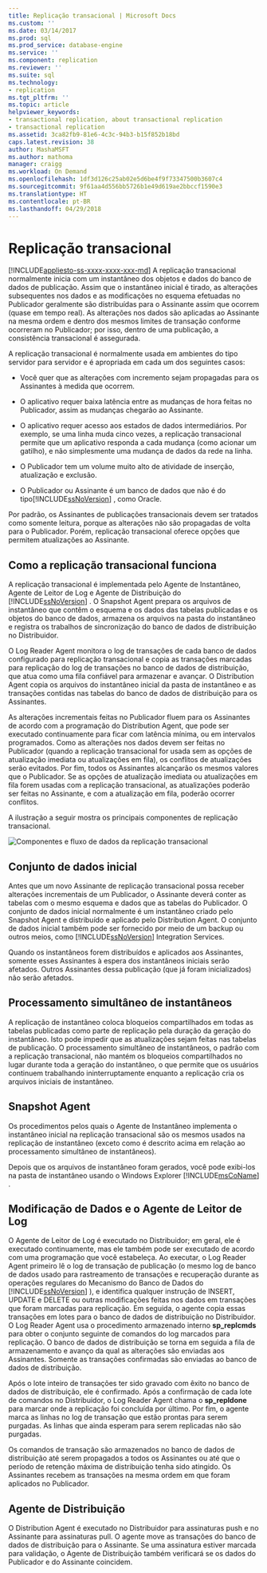 ```yaml
---
title: Replicação transacional | Microsoft Docs
ms.custom: ''
ms.date: 03/14/2017
ms.prod: sql
ms.prod_service: database-engine
ms.service: ''
ms.component: replication
ms.reviewer: ''
ms.suite: sql
ms.technology:
- replication
ms.tgt_pltfrm: ''
ms.topic: article
helpviewer_keywords:
- transactional replication, about transactional replication
- transactional replication
ms.assetid: 3ca82fb9-81e6-4c3c-94b3-b15f852b18bd
caps.latest.revision: 38
author: MashaMSFT
ms.author: mathoma
manager: craigg
ms.workload: On Demand
ms.openlocfilehash: 1df3d126c25ab02e5d6be4f9f73347500b3607c4
ms.sourcegitcommit: 9f61aa4d556bb5726b1e49d619ae2bbccf1590e3
ms.translationtype: HT
ms.contentlocale: pt-BR
ms.lasthandoff: 04/29/2018
---
```

# <a name="transactional-replication"></a>Replicação transacional
[!INCLUDE[appliesto-ss-xxxx-xxxx-xxx-md](../../../includes/appliesto-ss-xxxx-xxxx-xxx-md.md)]
  A replicação transacional normalmente inicia com um instantâneo dos objetos e dados do banco de dados de publicação. Assim que o instantâneo inicial é tirado, as alterações subsequentes nos dados e as modificações no esquema efetuadas no Publicador geralmente são distribuídas para o Assinante assim que ocorrem (quase em tempo real). As alterações nos dados são aplicadas ao Assinante na mesma ordem e dentro dos mesmos limites de transação conforme ocorreram no Publicador; por isso, dentro de uma publicação, a consistência transacional é assegurada.  
  
 A replicação transacional é normalmente usada em ambientes do tipo servidor para servidor e é apropriada em cada um dos seguintes casos:  
  
-   Você quer que as alterações com incremento sejam propagadas para os Assinantes à medida que ocorrem.  
  
-   O aplicativo requer baixa latência entre as mudanças de hora feitas no Publicador, assim as mudanças chegarão ao Assinante.  
  
-   O aplicativo requer acesso aos estados de dados intermediários. Por exemplo, se uma linha muda cinco vezes, a replicação transacional permite que um aplicativo responda a cada mudança (como acionar um gatilho), e não simplesmente uma mudança de dados da rede na linha.  
  
-   O Publicador tem um volume muito alto de atividade de inserção, atualização e exclusão.  
  
-   O Publicador ou Assinante é um banco de dados que não é do tipo[!INCLUDE[ssNoVersion](../../../includes/ssnoversion-md.md)] , como Oracle.  
  
 Por padrão, os Assinantes de publicações transacionais devem ser tratados como somente leitura, porque as alterações não são propagadas de volta para o Publicador. Porém, replicação transacional oferece opções que permitem atualizações ao Assinante.  
  
##  <a name="HowWorks"></a> Como a replicação transacional funciona  
 A replicação transacional é implementada pelo Agente de Instantâneo, Agente de Leitor de Log e Agente de Distribuição do [!INCLUDE[ssNoVersion](../../../includes/ssnoversion-md.md)] . O Snapshot Agent prepara os arquivos de instantâneo que contêm o esquema e os dados das tabelas publicadas e os objetos do banco de dados, armazena os arquivos na pasta do instantâneo e registra os trabalhos de sincronização do banco de dados de distribuição no Distribuidor.  
  
 O Log Reader Agent monitora o log de transações de cada banco de dados configurado para replicação transacional e copia as transações marcadas para replicação do log de transações no banco de dados de distribuição, que atua como uma fila confiável para armazenar e avançar. O Distribution Agent copia os arquivos do instantâneo inicial da pasta de instantâneo e as transações contidas nas tabelas do banco de dados de distribuição para os Assinantes.  
  
 As alterações incrementais feitas no Publicador fluem para os Assinantes de acordo com a programação do Distribution Agent, que pode ser executado continuamente para ficar com latência mínima, ou em intervalos programados. Como as alterações nos dados devem ser feitas no Publicador (quando a replicação transacional for usada sem as opções de atualização imediata ou atualizações em fila), os conflitos de atualizações serão evitados. Por fim, todos os Assinantes alcançarão os mesmos valores que o Publicador. Se as opções de atualização imediata ou atualizações em fila forem usadas com a replicação transacional, as atualizações poderão ser feitas no Assinante, e com a atualização em fila, poderão ocorrer conflitos.  
  
 A ilustração a seguir mostra os principais componentes de replicação transacional.  
  
 ![Componentes e fluxo de dados da replicação transacional](../../../relational-databases/replication/transactional/media/trnsact.gif "Componentes e fluxo de dados da replicação transacional")  
  
##  <a name="Dataset"></a> Conjunto de dados inicial  
 Antes que um novo Assinante de replicação transacional possa receber alterações incrementais de um Publicador, o Assinante deverá conter as tabelas com o mesmo esquema e dados que as tabelas do Publicador. O conjunto de dados inicial normalmente é um instantâneo criado pelo Snapshot Agent e distribuído e aplicado pelo Distribution Agent. O conjunto de dados inicial também pode ser fornecido por meio de um backup ou outros meios, como [!INCLUDE[ssNoVersion](../../../includes/ssnoversion-md.md)] Integration Services.  
  
 Quando os instantâneos forem distribuídos e aplicados aos Assinantes, somente esses Assinantes à espera dos instantâneos iniciais serão afetados. Outros Assinantes dessa publicação (que já foram inicializados) não serão afetados.  
  
## <a name="concurrent-snapshot-processing"></a>Processamento simultâneo de instantâneos  
 A replicação de instantâneo coloca bloqueios compartilhados em todas as tabelas publicadas como parte de replicação pela duração da geração do instantâneo. Isto pode impedir que as atualizações sejam feitas nas tabelas de publicação. O processamento simultâneo de instantâneos, o padrão com a replicação transacional, não mantém os bloqueios compartilhados no lugar durante toda a geração do instantâneo, o que permite que os usuários continuem trabalhando ininterruptamente enquanto a replicação cria os arquivos iniciais de instantâneo.  
  
##  <a name="SnapshotAgent"></a> Snapshot Agent  
 Os procedimentos pelos quais o Agente de Instantâneo implementa o instantâneo inicial na replicação transacional são os mesmos usados na replicação de instantâneo (exceto como é descrito acima em relação ao processamento simultâneo de instantâneos).  
  
 Depois que os arquivos de instantâneo foram gerados, você pode exibi-los na pasta de instantâneo usando o Windows Explorer [!INCLUDE[msCoName](../../../includes/msconame-md.md)] .  
  
##  <a name="LogReaderAgent"></a> Modificação de Dados e o Agente de Leitor de Log  
 O Agente de Leitor de Log é executado no Distribuidor; em geral, ele é executado continuamente, mas ele também pode ser executado de acordo com uma programação que você estabeleça. Ao executar, o Log Reader Agent primeiro lê o log de transação de publicação (o mesmo log de banco de dados usado para rastreamento de transações e recuperação durante as operações regulares do Mecanismo do Banco de Dados do [!INCLUDE[ssNoVersion](../../../includes/ssnoversion-md.md)] ), e identifica qualquer instrução de INSERT, UPDATE e DELETE ou outras modificações feitas nos dados em transações que foram marcadas para replicação. Em seguida, o agente copia essas transações em lotes para o banco de dados de distribuição no Distribuidor. O Log Reader Agent usa o procedimento armazenado interno **sp_replcmds** para obter o conjunto seguinte de comandos do log marcados para replicação. O banco de dados de distribuição se torna em seguida a fila de armazenamento e avanço da qual as alterações são enviadas aos Assinantes. Somente as transações confirmadas são enviadas ao banco de dados de distribuição.  
  
 Após o lote inteiro de transações ter sido gravado com êxito no banco de dados de distribuição, ele é confirmado. Após a confirmação de cada lote de comandos no Distribuidor, o Log Reader Agent chama o **sp_repldone** para marcar onde a replicação foi concluída por último. Por fim, o agente marca as linhas no log de transação que estão prontas para serem purgadas. As linhas que ainda esperam para serem replicadas não são purgadas.  
  
 Os comandos de transação são armazenados no banco de dados de distribuição até serem propagados a todos os Assinantes ou até que o período de retenção máxima de distribuição tenha sido atingido. Os Assinantes recebem as transações na mesma ordem em que foram aplicados no Publicador.  
  
##  <a name="DistributionAgent"></a> Agente de Distribuição  
 O Distribution Agent é executado no Distribuidor para assinaturas push e no Assinante para assinaturas pull. O agente move as transações do banco de dados de distribuição para o Assinante. Se uma assinatura estiver marcada para validação, o Agente de Distribuição também verificará se os dados do Publicador e do Assinante coincidem.  
  
  
